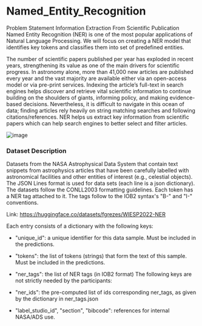 # Named_Entity_Recognition

Problem Statement
Information Extraction From Scientific Publication
Named Entity Recognition (NER) is one of the most popular applications of Natural Language Processing. We will focus on creating a NER model that identifies key tokens and classifies them into set of predefined entities.

The number of scientific papers published per year has exploded in recent years, strengthening its value as one of the main drivers for scientific progress. In astronomy alone, more than 41,000 new articles are published every year and the vast majority are available either via an open-access model or via pre-print services. Indexing the article’s full-text in search engines helps discover and retrieve vital scientific information to continue building on the shoulders of giants, informing policy, and making evidence-based decisions. Nevertheless, it is difficult to navigate in this ocean of data; finding articles rely heavily on string matching searches and following citations/references. NER helps us extract key information from scientific papers which can help search engines to better select and filter articles.

![image](https://user-images.githubusercontent.com/79005878/181880355-85bb44f3-2015-44f5-bebe-87073bc0062d.png)

### Dataset Description
Datasets from the NASA Astrophysical Data System that contain text snippets from astrophysics articles that have been carefully labelled with astronomical facilities and other entities of interest (e.g., celestial objects).
The JSON Lines format is used for data sets (each line is a json dictionary).
The datasets follow the CONLL2003 formatting guidelines. Each token has a NER tag attached to it. The tags follow to the IOB2 syntax's "B-" and "I-" conventions.

Link: https://huggingface.co/datasets/fgrezes/WIESP2022-NER

Each entry consists of a dictionary with the following keys:

* "unique_id": a unique identifier for this data sample. Must be included in the predictions.
* "tokens": the list of tokens (strings) that form the text of this sample. Must be included in the predictions.
* "ner_tags": the list of NER tags (in IOB2 format)
The following keys are not strictly needed by the participants:

* "ner_ids": the pre-computed list of ids corresponding ner_tags, as given by the dictionary in ner_tags.json
* "label_studio_id", "section", "bibcode": references for internal NASA/ADS use.
